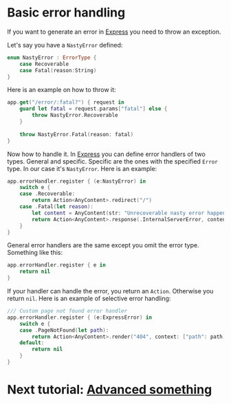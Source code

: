 # Basic error handling

If you want to generate an error in [Express](http://swiftexpress.io/) you need to throw an exception.

Let's say you have a `NastyError` defined:

```swift
enum NastyError : ErrorType {
    case Recoverable
    case Fatal(reason:String)
}
```

Here is an example on how to throw it:

```swift
app.get("/error/:fatal?") { request in
    guard let fatal = request.params["fatal"] else {
        throw NastyError.Recoverable
    }
    
    throw NastyError.Fatal(reason: fatal)
}
```

Now how to handle it. In [Express](http://swiftexpress.io/) you can define error handlers of two types. General and specific. Specific are the ones with the specified `Error` type. In our case it's `NastyError`. Here is an example:

```swift
app.errorHandler.register { (e:NastyError) in
    switch e {
    case .Recoverable:
        return Action<AnyContent>.redirect("/")
    case .Fatal(let reason):
        let content = AnyContent(str: "Unrecoverable nasty error happened. Reason: " + reason)
        return Action<AnyContent>.response(.InternalServerError, content: content)
    }
}
```

General error handlers are the same except you omit the error type. Something like this:

```swift
app.errorHandler.register { e in
    return nil
}
```

If your handler can handle the error, you return an `Action`. Otherwise you return `nil`. Here is an example of selective error handling:

```swift
/// Custom page not found error handler
app.errorHandler.register { (e:ExpressError) in
    switch e {
    case .PageNotFound(let path):
        return Action<AnyContent>.render("404", context: ["path": path], status: .NotFound)
    default:
        return nil
    }
}
```


# Next tutorial: [Advanced something](#)